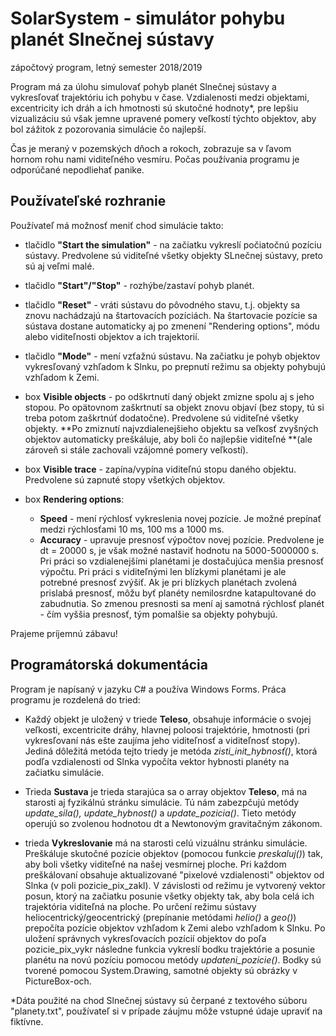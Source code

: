 # SolarSystem - simulátor pohybu planét Slnečnej sústavy
zápočtový program, letný semester 2018/2019
<br>

Program má za úlohu simulovať pohyb planét Slnečnej sústavy a vykresľovať trajektóriu ich pohybu v čase. Vzdialenosti medzi objektami, excentricity ich dráh a ich hmotnosti sú skutočné hodnoty*, pre lepšiu vizualizáciu sú však jemne upravené pomery veľkostí týchto objektov, aby bol zážitok z pozorovania simulácie čo najlepší.

Čas je meraný v pozemských dňoch a rokoch, zobrazuje sa v ľavom hornom rohu nami viditeľného vesmíru. Počas používania programu je odporúčané nepodliehať panike.



## Používateľské rozhranie
Používateľ má možnosť meniť chod simulácie takto:

 - tlačidlo **"Start the simulation"** - na začiatku vykreslí počiatočnú pozíciu sústavy. 
 Predvolene sú viditeľné všetky objekty SLnečnej sústavy, preto sú aj veľmi malé.
 
 - tlačidlo **"Start"/"Stop"** - rozhýbe/zastaví pohyb planét.
 - tlačidlo **"Reset"** - vráti sústavu do pôvodného stavu, t.j. objekty sa znovu nachádzajú na štartovacích pozíciách. Na štartovacie pozície sa sústava dostane automaticky aj po zmenení "Rendering options", módu alebo viditeľnosti objektov a ich trajektorií.
 - tlačidlo **"Mode"** - mení vzťažnú sústavu. Na začiatku je pohyb objektov vykresľovaný vzhľadom k Slnku, po prepnutí režimu sa objekty pohybujú vzhľadom k Zemi.
 - box **Visible objects** - po odškrtnutí daný objekt zmizne spolu aj s jeho stopou. Po opätovnom zaškrtnutí sa objekt znovu objaví (bez stopy, tú si treba potom zaškrtnúť dodatočne). Predvolene sú viditeľné všetky objekty. **Po zmiznutí najvzdialenejšieho objektu sa veľkosť zvyšných objektov automaticky preškáluje, aby boli čo najlepšie viditeľné **(ale zároveň si stále zachovali vzájomné pomery veľkostí).
 - box **Visible trace** - zapína/vypína viditeľnú stopu daného objektu. Predvolene sú zapnuté stopy všetkých objektov.
 - box **Rendering options**:
   - **Speed** - mení rýchlosť vykreslenia novej pozície. Je možné prepínať medzi rýchlosťami 10 ms, 100 ms a 1000 ms.
   - **Accuracy** - upravuje presnosť výpočtov novej pozície. Predvolene je dt = 20000 s,  je však možné nastaviť hodnotu na 5000-5000000 s. Pri práci so vzdialenejšími planétami je dostačujúca menšia presnosť výpočtu. Pri práci s viditeľnými len blízkymi planétami je ale potrebné presnosť zvýšiť. Ak je pri blízkych planétach zvolená prislabá presnosť, môžu byť planéty nemilosrdne katapultované do zabudnutia. So zmenou presnosti sa mení aj samotná rýchlosť planét - čím vyššia presnosť, tým pomalšie sa objekty pohybujú.

Prajeme príjemnú zábavu!

## Programátorská dokumentácia
Program je napísaný v jazyku C# a používa Windows Forms. Práca programu je rozdelená do tried:
 - Každý objekt je uložený v triede **Teleso**, obsahuje informácie o svojej veľkosti, excentricite dráhy, hlavnej poloosi trajektórie, hmotnosti (pri vykresľovaní nás ešte zaujíma jeho viditeľnosť a viditeľnosť stopy). Jediná dôležitá metóda tejto triedy je metóda _zisti_init_hybnosť()_, ktorá podľa vzdialenosti od Slnka vypočíta vektor hybnosti planéty na začiatku simulácie.
 
 - Trieda **Sustava** je trieda starajúca sa o array objektov **Teleso**, má na starosti aj fyzikálnú stránku simulácie. Tú nám zabezpčujú metódy _update_sila(), update_hybnost()_ a _update_pozicia()_. Tieto metódy operujú so zvolenou hodnotou dt a Newtonovým gravitačným zákonom.

 - trieda **Vykreslovanie** má na starosti celú vizuálnu stránku simulácie. Preškáluje skutočné pozície objektov (pomocou funkcie _preskaluj()_) tak, aby boli všetky viditeľné na našej vesmírnej ploche. Pri každom preškálovaní obsahuje aktualizované "pixelové vzdialenosti" objektov od Slnka (v poli pozicie_pix_zakl). V závislosti od režimu je vytvorený vektor posun, ktorý na začiatku posunie všetky objekty tak, aby bola celá ich trajektória viditeľná na ploche. Po určení režimu sústavy heliocentrický/geocentrický (prepínanie metódami _helio()_ a _geo()_) prepočíta pozície objektov vzhľadom k Zemi alebo vzhľadom k Slnku. Po uložení správnych vykresľovacích pozícií objektov do poľa pozicie_pix_vykr následne funkcia vykreslí bodku trajektórie a posunie planétu na novú pozíciu pomocou metódy _updateni_pozicie()_. Bodky sú tvorené pomocou System.Drawing, samotné objekty sú obrázky v PictureBox-och. 


*Dáta použité na chod Slnečnej sústavy sú čerpané z textového súboru "planety.txt", používateľ si v prípade záujmu môže vstupné údaje upraviť na fiktívne.
